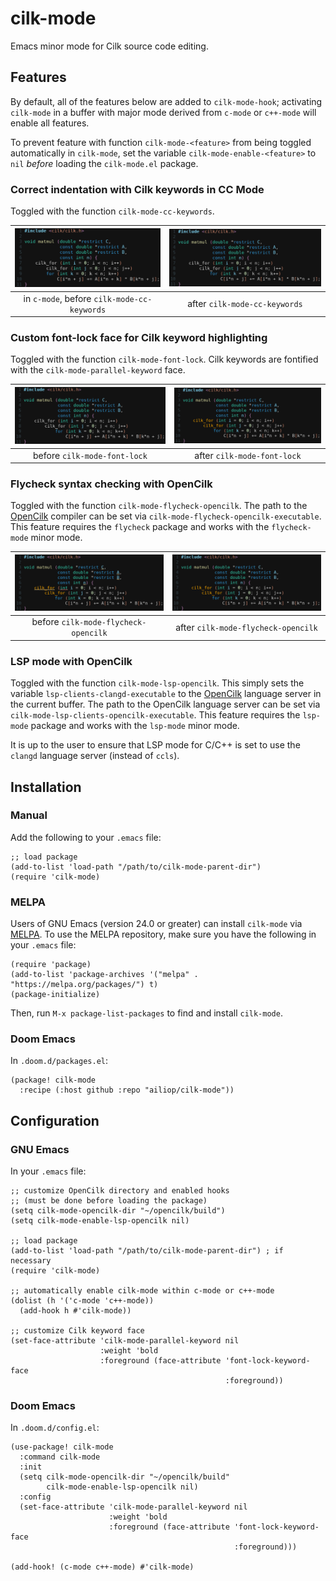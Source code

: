 # cilk-mode

Emacs minor mode for Cilk source code editing.


## Features

By default, all of the features below are added to `cilk-mode-hook`;
activating `cilk-mode` in a buffer with major mode derived from `c-mode` or
`c++-mode` will enable all features.

To prevent feature with function `cilk-mode-<feature>` from being toggled
automatically in `cilk-mode`, set the variable `cilk-mode-enable-<feature>` to
`nil` *before* loading the `cilk-mode.el` package.

### Correct indentation with Cilk keywords in CC Mode 

Toggled with the function `cilk-mode-cc-keywords`.

| ![](screenshots/cilk-mode-example_cc-off_font-off_flycheck-on.png) | ![](screenshots/cilk-mode-example_cc-on_font-off_flycheck-on.png) |
|:------------------------------------------------------------------:|:-----------------------------------------------------------------:|
| in `c-mode`, before `cilk-mode-cc-keywords`                        | after `cilk-mode-cc-keywords`                                     |

### Custom font-lock face for Cilk keyword highlighting

Toggled with the function `cilk-mode-font-lock`.  Cilk keywords are fontified
with the `cilk-mode-parallel-keyword` face.

| ![](screenshots/cilk-mode-example_cc-on_font-off_flycheck-on.png) | ![](screenshots/cilk-mode-example_cc-on_font-on_flycheck-on.png) |
|:-----------------------------------------------------------------:|:----------------------------------------------------------------:|
| before `cilk-mode-font-lock`                                      | after `cilk-mode-font-lock`                                      |

### Flycheck syntax checking with OpenCilk

Toggled with the function `cilk-mode-flycheck-opencilk`.  The path to the
[OpenCilk](https://opencilk.org) compiler can be set via
`cilk-mode-flycheck-opencilk-executable`.  This feature requires the
`flycheck` package and works with the `flycheck-mode` minor mode.

| ![](screenshots/cilk-mode-example_cc-on_font-on_flycheck-off.png) | ![](screenshots/cilk-mode-example_cc-on_font-on_flycheck-on.png) |
|:-----------------------------------------------------------------:|:----------------------------------------------------------------:|
| before `cilk-mode-flycheck-opencilk`                                     | after `cilk-mode-flycheck-opencilk`                              |

### LSP mode with OpenCilk

Toggled with the function `cilk-mode-lsp-opencilk`.  This simply sets the
variable `lsp-clients-clangd-executable` to the
[OpenCilk](https://opencilk.org) language server in the current buffer.  The
path to the OpenCilk language server can be set via
`cilk-mode-lsp-clients-opencilk-executable`.  This feature requires the
`lsp-mode` package and works with the `lsp-mode` minor mode.

It is up to the user to ensure that LSP mode for C/C++ is set to use the
`clangd` language server (instead of `ccls`).


## Installation

### Manual

Add the following to your `.emacs` file:

``` emacs-lisp
;; load package
(add-to-list 'load-path "/path/to/cilk-mode-parent-dir")
(require 'cilk-mode)
```

### MELPA

Users of GNU Emacs (version 24.0 or greater) can install `cilk-mode` via
[MELPA](https://melpa.org/#/getting-started).  To use the MELPA repository,
make sure you have the following in your `.emacs` file:

``` emacs-lisp
(require 'package)
(add-to-list 'package-archives '("melpa" . "https://melpa.org/packages/") t)
(package-initialize)
```

Then, run `M-x package-list-packages` to find and install `cilk-mode`.

### Doom Emacs

In `.doom.d/packages.el`:

``` emacs-lisp
(package! cilk-mode
  :recipe (:host github :repo "ailiop/cilk-mode"))
```


## Configuration

### GNU Emacs

In your `.emacs` file:

``` emacs-lisp
;; customize OpenCilk directory and enabled hooks
;; (must be done before loading the package)
(setq cilk-mode-opencilk-dir "~/opencilk/build")
(setq cilk-mode-enable-lsp-opencilk nil)

;; load package
(add-to-list 'load-path "/path/to/cilk-mode-parent-dir") ; if necessary
(require 'cilk-mode)

;; automatically enable cilk-mode within c-mode or c++-mode
(dolist (h '('c-mode 'c++-mode))
  (add-hook h #'cilk-mode))
  
;; customize Cilk keyword face
(set-face-attribute 'cilk-mode-parallel-keyword nil
                    :weight 'bold
                    :foreground (face-attribute 'font-lock-keyword-face
                                                :foreground))
```

### Doom Emacs

In `.doom.d/config.el`:

``` emacs-lisp
(use-package! cilk-mode
  :command cilk-mode
  :init
  (setq cilk-mode-opencilk-dir "~/opencilk/build"
        cilk-mode-enable-lsp-opencilk nil)
  :config
  (set-face-attribute 'cilk-mode-parallel-keyword nil
                      :weight 'bold
                      :foreground (face-attribute 'font-lock-keyword-face
                                                  :foreground)))

(add-hook! (c-mode c++-mode) #'cilk-mode)
```
